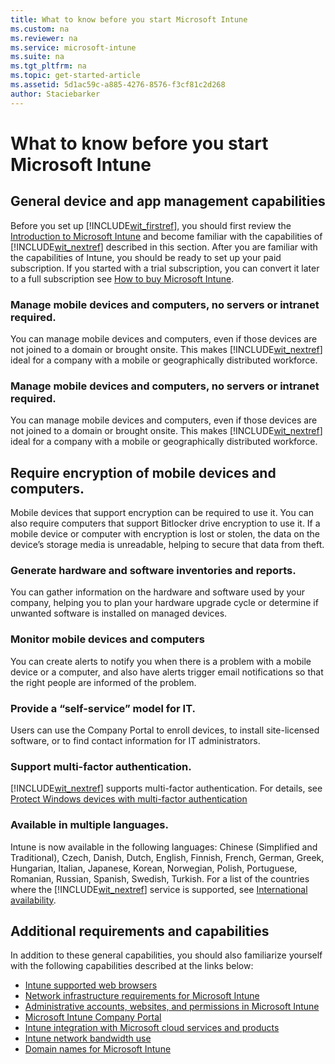 ```yaml
---
title: What to know before you start Microsoft Intune
ms.custom: na
ms.reviewer: na
ms.service: microsoft-intune
ms.suite: na
ms.tgt_pltfrm: na
ms.topic: get-started-article
ms.assetid: 5d1ac59c-a885-4276-8576-f3cf81c2d268
author: Staciebarker
---
```

# What to know before you start Microsoft Intune
## General device and app management capabilities
Before you set up [!INCLUDE[wit_firstref](../includes/wit_firstref_md.md)], you should first review the [Introduction to Microsoft Intune](/intune/understand/introduction-to-microsoft-intune) and become familiar with the capabilities of [!INCLUDE[wit_nextref](../includes/wit_nextref_md.md)] described in this section. After you are familiar with the capabilities of Intune, you should be ready to set up your paid subscription. If you started with a trial subscription, you can convert it later to a full subscription see [How to buy Microsoft Intune](http://www.microsoft.com/en-us/server-cloud/products/microsoft-intune/Purchasing.aspx).

### Manage mobile devices and computers, no servers or intranet required.
You can manage mobile devices and computers, even if those devices are not joined to a domain or brought onsite. This makes [!INCLUDE[wit_nextref](../includes/wit_nextref_md.md)] ideal for a company with a mobile or geographically distributed workforce.

### Manage mobile devices and computers, no servers or intranet required.
You can manage mobile devices and computers, even if those devices are not joined to a domain or brought onsite. This makes [!INCLUDE[wit_nextref](../includes/wit_nextref_md.md)] ideal for a company with a mobile or geographically distributed workforce.

## Require encryption of mobile devices and computers.
Mobile devices that support encryption can be required to use it. You can also require computers that support Bitlocker drive encryption to use it. If a mobile device or computer with encryption is lost or stolen, the data on the device’s storage media is unreadable, helping to secure that data from theft.

### Generate hardware and software inventories and reports.
You can gather information on the hardware and software used by your company, helping you to plan your hardware upgrade cycle or determine if unwanted software is installed on managed devices.

### Monitor mobile devices and computers
You can create alerts to notify you when there is a problem with a mobile device or a computer, and also have alerts trigger email notifications so that the right people are informed of the problem.

### Provide a “self-service” model for IT.
Users can use the Company Portal to enroll devices, to install site-licensed software, or to find contact information for IT administrators.

### Support multi-factor authentication.
[!INCLUDE[wit_nextref](../includes/wit_nextref_md.md)] supports multi-factor authentication. For details, see [Protect Windows devices with multi-factor authentication](/Intune/DeployUse/protect-windows-devices-with-multi-factor-authentication.html)

### Available in multiple languages.
Intune is now available in the following languages: Chinese (Simplified and Traditional), Czech, Danish, Dutch, English, Finnish, French, German, Greek, Hungarian, Italian, Japanese, Korean, Norwegian, Polish, Portuguese, Romanian, Russian, Spanish, Swedish, Turkish. For a list of the countries where the [!INCLUDE[wit_nextref](../includes/wit_nextref_md.md)] service is supported, see [International availability](https://products.office.com/en-us/business/international-availability).

## Additional requirements and capabilities   
In addition to these general capabilities, you should also familiarize yourself with the following capabilities described at the links below:
- [Intune supported web browsers](supported-web-browsers.md)
- [Network infrastructure requirements for Microsoft Intune](network-infrastructure-requirements-for-microsoft-intune.md)
- [Administrative accounts, websites, and permissions in Microsoft Intune](administrative-accounts-websites-perms.md)
- [Microsoft Intune Company Portal](microsoft-intune-company-portal.md)
- [Intune integration with Microsoft cloud services and products](integration-with-cloud-services.md)
- [Intune network bandwidth use](network-bandwidth-use.md)
- [Domain names for Microsoft Intune](domain-names-for-intune.md)
